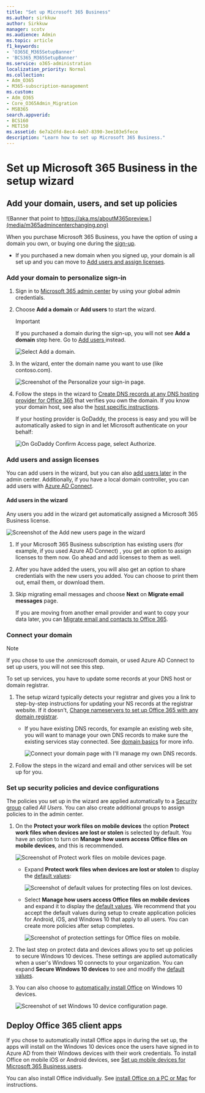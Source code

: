```yaml
---
title: "Set up Microsoft 365 Business"
ms.author: sirkkuw
author: Sirkkuw
manager: scotv
ms.audience: Admin
ms.topic: article
f1_keywords:
- 'O365E_M365SetupBanner'
- 'BCS365_M365SetupBanner'
ms.service: o365-administration
localization_priority: Normal
ms.collection: 
- Adm_O365
- M365-subscription-management
ms.custom:
- Adm_O365
- Core_O365Admin_Migration
- MSB365
search.appverid:
- BCS160
- MET150
ms.assetid: 6e7a2dfd-8ec4-4eb7-8390-3ee103e5fece
description: "Learn how to set up Microsoft 365 Business."
---
```


# Set up Microsoft 365 Business in the setup wizard

## Add your domain, users, and set up policies

![Banner that point to https://aka.ms/aboutM365preview.](media/m365admincenterchanging.png)

When you purchase Microsoft 365 Business, you have the option of using a domain you own, or buying one during the [sign-up](sign-up.md).

- If you purchased a new domain when you signed up, your domain is all set up and you can move to [Add users and assign licenses](#add-users-and-assign-licenses).

### Add your domain to personalize sign-in

1. Sign in to [Microsoft 365 admin center](https://admin.microsoft.com) by using your global admin credentials. 

2. Choose **Add a domain** or **Add users** to start the wizard.
    > [!IMPORTANT]
    > If you purchased a domain during the sign-up, you will not see **Add a domain** step here. Go to [Add users ](#add-users-and-assign-licenses) instead.

    ![Select Add a domain.](media/addadomainadmincenter.png)
    
3. In the wizard, enter the domain name you want to use (like contoso.com).


    ![Screenshot of the Personalize your sign-in page.](media/personalizesignin.png)

    
4. Follow the steps in the wizard to [Create DNS records at any DNS hosting provider for Office 365](https://docs.microsoft.com/office365/admin/get-help-with-domains/create-dns-records-at-any-dns-hosting-provider) that verifies you own the domain. If you know your domain host, see also the [host specific instructions](https://docs.microsoft.com/office365/admin/get-help-with-domains/set-up-your-domain-host-specific-instructions).

    If your hosting provider is GoDaddy, the process is easy and you will be automatically asked to sign in and let Microsoft authenticate on your behalf:

    ![On GoDaddy Confirm Access page, select Authorize.](media/godaddyauth.png)

### Add users and assign licenses

You can add users in the wizard, but you can also [add users later](add-users-m365b.md) in the admin center. Additionally, if you have a local domain controller, you can add users with [Azure AD Connect](https://docs.microsoft.com/azure/active-directory/hybrid/how-to-connect-install-express).

#### Add users in the wizard

Any users you add in the wizard get automatically assigned a Microsoft 365 Business license.

![Screenshot of the Add new users page in the wizard](media/addnewuserspage.png)

1. If your Microsoft 365 Business subscription has existing users (for example, if you used Azure AD Connect) , you get an option to assign licenses to them now. Go ahead and add licenses to them as well.

3. After you have added the users, you will also get an option to share credentials with the new users you added. You can choose to print them out, email them, or download them.

4. Skip migrating email messages and choose **Next** on **Migrate email messages** page. 

    If you are moving from another email provider and want to copy your data later, you can [Migrate email and contacts to Office 365](https://support.office.com/article/a3e3bddb-582e-4133-8670-e61b9f58627e).


### Connect your domain

> [!NOTE]
> If you chose to use the .onmicrosoft domain, or used Azure AD Connect to set up users, you will not see this step.
  
To set up services, you have to update some records at your DNS host or domain registrar.
  
1. The setup wizard typically detects your registrar and gives you a link to step-by-step instructions for updating your NS records at the registrar website. If it doesn't, [Change nameservers to set up Office 365 with any domain registrar](https://support.office.com/article/a8b487a9-2a45-4581-9dc4-5d28a47010a2). 

    - If you have existing DNS records, for example an existing web site, you will want to manage your own DNS records to make sure the existing services stay connected. See [domain basics](https://docs.microsoft.com/office365/admin/get-help-with-domains/dns-basics) for more info.

        ![Connect your domain page with I'll manage my own DNS records.](media/connectyourdomainpage.png)

2. Follow the steps in the wizard and email and other services will be set up for you.

### Set up security policies and device configurations 

The policies you set up in the wizard are applied automatically to a [Security group](https://docs.microsoft.com/office365/admin/create-groups/compare-groups#security-groups) called *All Users*. You can also create additional groups to assign policies to in the admin center.

1. On the **Protect your work files on mobile devices** the option **Protect work files when devices are lost or stolen** is selected by default. You have an option to turn on **Manage how users access Office files on mobile devices**, and this is recommended.

    ![Screenshot of Protect work files on mobile devices page.](media/protectworkfilesondevices.png)

     - Expand **Protect work files when devices are lost or stolen** to display the [default values](protect-work-files-on-lost-or-stolen-device.md):

        ![Screenshot of default values for protecting files on lost devices.](media/protectworkfilesondevicesdefault.png)

    - Select **Manage how users access Office files on mobile devices** and expand it to display the [default values](manage-user-access-on-mobile-devices.md). We recommend that you accept the default values during setup to create application policies for Android, iOS, and Windows 10 that apply to all users. You can create more policies after setup completes.

        ![Screenshot of protection settings for Office files on mobile.](media/useraccessonmobile.png)

2. The last step on protect data and devices allows you to set up policies to secure Windows 10 devices. These settings are applied automatically when a user's Windows 10 connects to your organization. You can expand **Secure Windows 10 devices** to see and modify the [default values](secure-windows-10-devices.md).
3. You can also choose to [automatically install Office](install-office-on-windows-10-during-setup.md) on Windows 10 devices.

    ![Screenshot of set Windows 10 device configuration page.](media/setwin10config.png)



## Deploy Office 365 client apps

If you chose to automatically install Office apps in during the set up, the apps will install on the Windows 10 devices once the users have signed in to Azure AD from their Windows devices with their work credentials.
To install Office on mobile iOS or Android devices, see [Set up mobile devices for Microsoft 365 Business users](set-up-mobile-devices.md).

You can also install Office individually. See [install Office on a PC or Mac](https://support.office.com/article/4414eaaf-0478-48be-9c42-23adc471665) for instructions.
